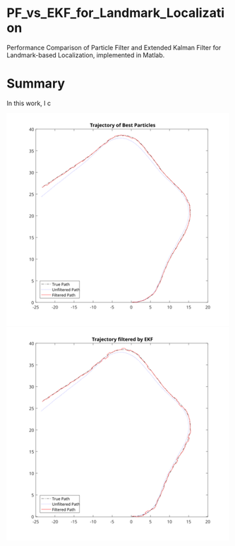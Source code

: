 # PF_vs_EKF_for_Landmark_Localization
Performance Comparison of Particle Filter and Extended Kalman Filter for Landmark-based Localization, implemented in Matlab.

# Summary
In this work, I c
<p align="center">
  <img src="pf_best.svg" width="600" alt="accessibility text">
  <img src="ekf.svg" width="600" alt="accessibility text">
</p>
